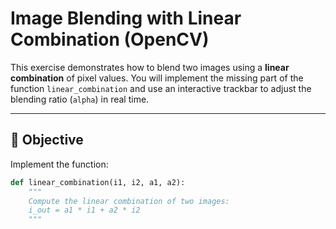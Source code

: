 # Image Blending with Linear Combination (OpenCV)

This exercise demonstrates how to blend two images using a **linear combination** of pixel values.
You will implement the missing part of the function `linear_combination` and use an interactive trackbar to adjust the blending ratio (`alpha`) in real time.

---

## 📌 Objective
Implement the function:

```python
def linear_combination(i1, i2, a1, a2):
    """
    Compute the linear combination of two images:
    i_out = a1 * i1 + a2 * i2
    """
